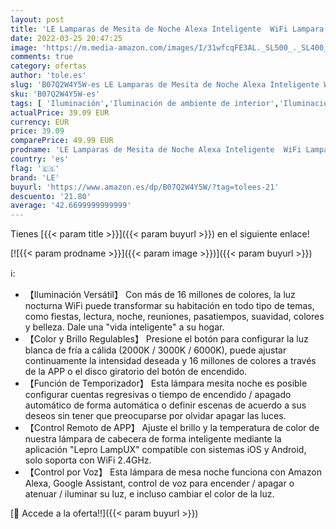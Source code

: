 ```yaml
---
layout: post
title: 'LE Lamparas de Mesita de Noche Alexa Inteligente  WiFi Lampara LED Regulable RGB & Blanco 2000K - 6000K Control Táctil  App  Lampara de Mesa con Temporizador  Compatible con Alexa  Google Assistant'
date: 2022-03-25 20:47:25
image: 'https://m.media-amazon.com/images/I/31wfcqFE3AL._SL500_._SL400_.jpg'
comments: true
category: ofertas
author: 'tole.es'
slug: 'B07Q2W4Y5W-es LE Lamparas de Mesita de Noche Alexa Inteligente WiFi...'
sku: 'B07Q2W4Y5W-es'
tags: [ 'Iluminación','Iluminación de ambiente de interior','Iluminación de interior','Iluminación decorativa y para usos específicos de interior','alexa','le', ]
actualPrice: 39.09 EUR
currency: EUR
price: 39.09
comparePrice: 49.99 EUR
prodname: 'LE Lamparas de Mesita de Noche Alexa Inteligente  WiFi Lampara LED Regulable RGB & Blanco 2000K - 6000K Control Táctil  App  Lampara de Mesa con Temporizador  Compatible con Alexa  Google Assistant'
country: 'es'
flag: '🇪🇸'
brand: 'LE'
buyurl: 'https://www.amazon.es/dp/B07Q2W4Y5W/?tag=tolees-21'
descuento: '21.80'
average: '42.6699999999999'
---
```


Tienes [{{< param title >}}]({{< param buyurl >}}) en el siguiente enlace!

[![{{< param prodname >}}]({{< param image >}})]({{< param buyurl >}})

ℹ️:

- 【Iluminación Versátil】 Con más de 16 millones de colores, la luz nocturna WiFi puede transformar su habitación en todo tipo de temas, como fiestas, lectura, noche, reuniones, pasatiempos, suavidad, colores y belleza. Dale una "vida inteligente" a su hogar.
- 【Color y Brillo Regulables】 Presione el botón para configurar la luz blanca de fría a cálida (2000K / 3000K / 6000K), puede ajustar continuamente la intensidad deseada y 16 millones de colores a través de la APP o el disco giratorio del botón de encendido.
- 【Función de Temporizador】 Esta lámpara mesita noche es posible configurar cuentas regresivas o tiempo de encendido / apagado automático de forma automática o definir escenas de acuerdo a sus deseos sin tener que preocuparse por olvidar apagar las luces.
- 【Control Remoto de APP】 Ajuste el brillo y la temperatura de color de nuestra lámpara de cabecera de forma inteligente mediante la aplicación "Lepro LampUX" compatible con sistemas iOS y Android, solo soporta con WiFi 2.4GHz.
- 【Control por Voz】 Esta lámpara de mesa noche funciona con Amazon Alexa, Google Assistant, control de voz para encender / apagar o atenuar / iluminar su luz, e incluso cambiar el color de la luz.

[🛒 Accede a la oferta!!]({{< param buyurl >}})
